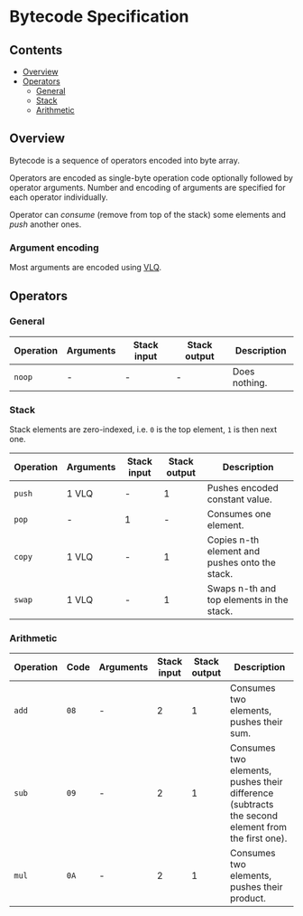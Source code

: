 # Bytecode Specification

## Contents

- [Overview](#Overview)
- [Operators](#Operators)
    - [General](#General)
    - [Stack](#Stack)
    - [Arithmetic](#Arithmetic)

## Overview

Bytecode is a sequence of operators encoded into byte array.

Operators are encoded as single-byte operation code optionally followed by operator arguments.
Number and encoding of arguments are specified for each operator individually.

Operator can *consume* (remove from top of the stack) some elements and *push* another ones.

### Argument encoding

Most arguments are encoded using [VLQ](https://en.wikipedia.org/wiki/Variable-length_quantity).

## Operators

### General

| Operation | Arguments | Stack input | Stack output  | Description |
|-----------|-----------|-------------|---------------|-------------|
| `noop`    |     -     |      -      |       -       | Does nothing.

### Stack

Stack elements are zero-indexed, i.e. `0` is the top element, `1` is then next one.

| Operation | Arguments | Stack input | Stack output  | Description |
|-----------|-----------|-------------|---------------|-------------|
| `push`    |   1 VLQ   |      -      |       1       | Pushes encoded constant value.
| `pop`     |     -     |      1      |       -       | Consumes one element.
| `copy`    |   1 VLQ   |      -      |       1       | Copies n-th element and pushes onto the stack.
| `swap`    |   1 VLQ   |      -      |       1       | Swaps n-th and top elements in the stack.

### Arithmetic

| Operation | Code | Arguments | Stack input | Stack output  | Description |
|-----------|------|-----------|-------------|---------------|-------------|
| `add`     | `08` |     -     |     2     |     1     | Consumes two elements, pushes their sum.
| `sub`     | `09` |     -     |     2     |     1     | Consumes two elements, pushes their difference (subtracts the second element from the first one).
| `mul`     | `0A` |     -     |     2     |     1     | Consumes two elements, pushes their product.
